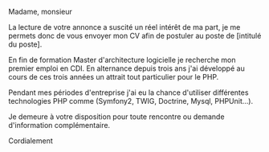 Madame, monsieur

La lecture de votre annonce a suscité un réel intérêt de ma part, je me permets donc de vous envoyer mon CV afin de postuler au poste de [intitulé du poste].

En fin de formation Master d'architecture logicielle je recherche mon premier emploi en CDI. En alternance depuis trois ans j'ai développé au cours de ces trois années un attrait tout particulier pour le PHP. 

Pendant mes périodes d'entreprise j'ai eu la chance d'utiliser différentes technologies PHP comme (Symfony2, TWIG, Doctrine, Mysql, PHPUnit...).

Je demeure à votre disposition pour toute rencontre ou demande d'information complémentaire.

Cordialement
